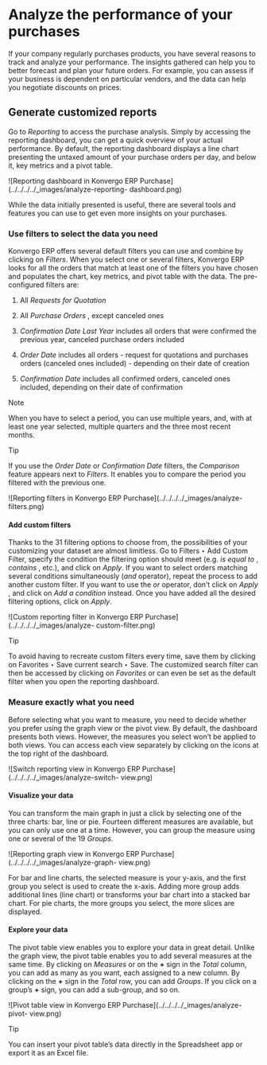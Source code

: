 # Analyze the performance of your purchases

If your company regularly purchases products, you have several reasons to
track and analyze your performance. The insights gathered can help you to
better forecast and plan your future orders. For example, you can assess if
your business is dependent on particular vendors, and the data can help you
negotiate discounts on prices.

## Generate customized reports

Go to _Reporting_ to access the purchase analysis. Simply by accessing the
reporting dashboard, you can get a quick overview of your actual performance.
By default, the reporting dashboard displays a line chart presenting the
untaxed amount of your purchase orders per day, and below it, key metrics and
a pivot table.

![Reporting dashboard in Konvergo ERP Purchase](../../../../_images/analyze-reporting-
dashboard.png)

While the data initially presented is useful, there are several tools and
features you can use to get even more insights on your purchases.

### Use filters to select the data you need

Konvergo ERP offers several default filters you can use and combine by clicking on
_Filters_. When you select one or several filters, Konvergo ERP looks for all the
orders that match at least one of the filters you have chosen and populates
the chart, key metrics, and pivot table with the data. The pre-configured
filters are:

  1. All _Requests for Quotation_

  2. All _Purchase Orders_ , except canceled ones

  3. _Confirmation Date Last Year_ includes all orders that were confirmed the previous year, canceled purchase orders included

  4. _Order Date_ includes all orders - request for quotations and purchases orders (canceled ones included) - depending on their date of creation

  5. _Confirmation Date_ includes all confirmed orders, canceled ones included, depending on their date of confirmation

<div class="alert alert-primary">
<p class="alert-title">
Note</p><p>When you have to select a period, you can use multiple years, and, with at least one year
selected, multiple quarters and the three most recent months.</p>
</div> <div class="alert alert-info">
<p class="alert-title">
Tip</p><p>If you use the <em>Order Date</em> or <em>Confirmation Date</em> filters, the <em>Comparison</em> feature appears next
to <em>Filters</em>. It enables you to compare the period you filtered with the previous one.</p>
</div> ![Reporting filters in Konvergo ERP
Purchase](../../../../_images/analyze-filters.png)

#### Add custom filters

Thanks to the 31 filtering options to choose from, the possibilities of your
customizing your dataset are almost limitless. Go to Filters ‣ Add Custom
Filter, specify the condition the filtering option should meet (e.g. _is equal
to_ , _contains_ , etc.), and click on _Apply_. If you want to select orders
matching several conditions simultaneously (_and_ operator), repeat the
process to add another custom filter. If you want to use the _or_ operator,
don’t click on _Apply_ , and click on _Add a condition_ instead. Once you have
added all the desired filtering options, click on _Apply_.

![Custom reporting filter in Konvergo ERP Purchase](../../../../_images/analyze-
custom-filter.png) <div class="alert alert-info">
<p class="alert-title">
Tip</p><p>To avoid having to recreate custom filters every time, save them by clicking on
Favorites ‣ Save current search ‣ Save. The customized search filter can
then be accessed by clicking on <em>Favorites</em> or can even be set as the default filter when you
open the reporting dashboard.</p>
</div>

### Measure exactly what you need

Before selecting what you want to measure, you need to decide whether you
prefer using the graph view or the pivot view. By default, the dashboard
presents both views. However, the measures you select won’t be applied to both
views. You can access each view separately by clicking on the icons at the top
right of the dashboard.

![Switch reporting view in Konvergo ERP Purchase](../../../../_images/analyze-switch-
view.png)

#### Visualize your data

You can transform the main graph in just a click by selecting one of the three
charts: bar, line or pie. Fourteen different measures are available, but you
can only use one at a time. However, you can group the measure using one or
several of the 19 _Groups_.

![Reporting graph view in Konvergo ERP Purchase](../../../../_images/analyze-graph-
view.png)

For bar and line charts, the selected measure is your y-axis, and the first
group you select is used to create the x-axis. Adding more group adds
additional lines (line chart) or transforms your bar chart into a stacked bar
chart. For pie charts, the more groups you select, the more slices are
displayed.

#### Explore your data

The pivot table view enables you to explore your data in great detail. Unlike
the graph view, the pivot table enables you to add several measures at the
same time. By clicking on _Measures_ or on the **+** sign in the _Total_
column, you can add as many as you want, each assigned to a new column. By
clicking on the **+** sign in the _Total_ row, you can add _Groups_. If you
click on a group’s **+** sign, you can add a sub-group, and so on.

![Pivot table view in Konvergo ERP Purchase](../../../../_images/analyze-pivot-
view.png) <div class="alert alert-info">
<p class="alert-title">
Tip</p><p>You can insert your pivot table’s data directly in the Spreadsheet app or export it as an Excel
file.</p>
</div>


